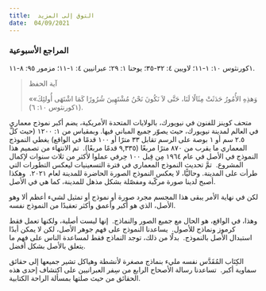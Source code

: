 ```yaml
---
title:  التوق إلى المزيد
date:  04/09/2021
---
```


### المراجع الأسبوعية
١كورنثوس ١٠: ١-١١؛ لاويين ٤: ٣٢-٣٥؛ يوحنا ١: ٢٩؛ عبرانيين ٤: ١-١١؛ مزمور ٩٥: ٨-١١.

> <p>آية الحفظ</p>
> «وَهذِهِ الأُمُورُ حَدَثَتْ مِثَالًا لَنَا، حَتَّى لاَ نَكُونَ نَحْنُ مُشْتَهِينَ شُرُورًا كَمَا اشْتَهَى أُولئِكَ» (١كورنثوس ١٠: ٦).

متحف كوينز للفنون في نيويورك، بالولايات المتحدة الأمريكية، يضم أكبر نموذج معماري في العالم لمدينة نيويورك، حيث يصوّر جميع المباني فيها. وبمقياس من ١: ١٢٠٠ (حيث كلَّ ٢.٥ سم أو ١ بوصة على الرسم تقابل ٣٣ مترًا أو ١٠٠ قدمًا في الواقع) يغطي النموذج المعماري ما يقرب من ٨٧٠ مترًا مربعًا (٩,٣٣٥ قدمًا مربعًا).  تم الانتهاء من تصميم هذا النموذج في الأصل في عام ١٩٦٤ مِن قِبل ١٠٠ حِرفي عملوا لأكثر من ثلاث سنوات لإكمال المشروع.  تمَّ تحديث النموذج المعماري في فترة التسعينيات ليعكس التطورات التي طرأت على المدينة. وحاليًّا، لا يعكس النموذج الصورة الحاضرة للمدينة لعام ٢٠٢١.  وهكذا أصبح لدينا صورة مركّبة ومفصّلة بشكل مذهل للمدينة، كما هي في الأصل.

لكن في نهاية الأمر يبقى هذا المجسم مجرد صورة أو نموذج أو تمثيل لشيء أعظم ألا وهو الأصل، الذي هو أكبر وأعمق وأكثر تعقيدًا من النموذج نفسه.

وهذا، في الواقع، هو الحال مع جميع الصور والنماذج.  إنها ليست أصلية، ولكنها تعمل فقط كرموز ونماذج للأصول.  يساعدنا النموذج على فهم جوهر الأصل، لكن لا يمكن أبدًا استبدال الأصل بالنموذج.  بدلًا من ذلك، توجد النماذج فقط لمساعدة الناس على فهم ما يتعلق بالأصل بشكل أفضل.

الكِتَاب المُقَدَّس نفسه مليء بنماذج مصغرة لأنشطة وهياكل تشير جميعها إلى حقائق سماوية أكبر.  تساعدنا رسالة الأصحاح الرابع من سِفر العبرانيين على اكتشاف إحدى هذه الحقائق من حيث صلتها بمسألة الراحة الكتابية.